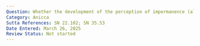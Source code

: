 ```yaml
---
Question: Whether the development of the perception of impermanence (alt: inconstancy; anicca) is directly conducive to Nibbāna?
Category: Anicca
Sutta References: SN 22.102; SN 35.53
Date Entered: March 26, 2025
Review Status: Not started
---
```

